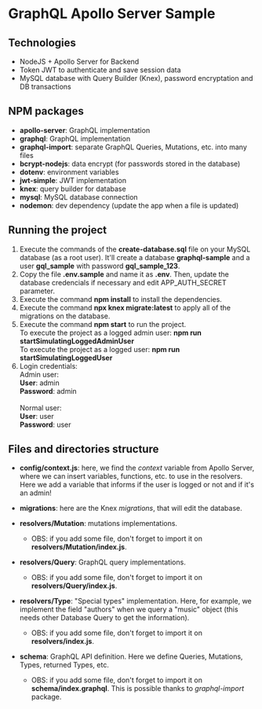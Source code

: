 # GraphQL Apollo Server Sample

## Technologies
- NodeJS + Apollo Server for Backend
- Token JWT to authenticate and save session data
- MySQL database with Query Builder (Knex), password encryptation and DB transactions

## NPM packages
- **apollo-server**: GraphQL implementation
- **graphql**: GraphQL implementation
- **graphql-import**: separate GraphQL Queries, Mutations, etc. into many files
- **bcrypt-nodejs**: data encrypt (for passwords stored in the database)
- **dotenv**: environment variables
- **jwt-simple**: JWT implementation
- **knex**: query builder for database
- **mysql**: MySQL database connection
- **nodemon**: dev dependency (update the app when a file is updated)

## Running the project
<ol>
  <li>
    Execute the commands of the <b>create-database.sql</b> file on your MySQL database (as a root user). It'll create a database <b>graphql-sample</b> and a user <b>gql_sample</b> with password <b>gql_sample_123</b>.
  </li>

  <li>
    Copy the file <b>.env.sample</b> and name it as <b>.env</b>. Then, update the database credencials if necessary and edit APP_AUTH_SECRET parameter.
  </li>

  <li>
    Execute the command <b>npm install</b> to install the dependencies.
  </li>

  <li>
    Execute the command <b>npx knex migrate:latest</b> to apply all of the migrations on the database.
  </li>

  <li>
    Execute the command <b>npm start</b> to run the project.
    <br/>
    To execute the project as a logged admin user: <b>npm run startSimulatingLoggedAdminUser</b>
    <br/>
    To execute the project as a logged user: <b>npm run startSimulatingLoggedUser</b>
    <br/>
  </li>

  <li>
    Login credentials:
    <br/>
    Admin user:
    <br/>
    <b>User</b>: admin
    <br/>
    <b>Password</b>: admin
    <br/>
    <br/>
    Normal user:
    <br/>
    <b>User</b>: user
    <br/>
    <b>Password</b>: user
  </li>
</ol>

## Files and directories structure

- **config/context.js**: here, we find the *context* variable from Apollo Server, where we can insert variables, functions, etc. to use in the resolvers. Here we add a variable that informs if the user is logged or not and if it's an admin!

- **migrations**: here are the Knex *migrations*, that will edit the database.

- **resolvers/Mutation**: mutations implementations.
  - OBS: if you add some file, don't forget to import it on **resolvers/Mutation/index.js**.

- **resolvers/Query**: GraphQL query implementations.
  - OBS: if you add some file, don't forget to import it on **resolvers/Query/index.js**.

- **resolvers/Type**: "Special types" implementation. Here, for example, we implement the field "authors" when we query a "music" object (this needs other Database Query to get the information).
  - OBS: if you add some file, don't forget to import it on **resolvers/index.js**.

- **schema**: GraphQL API definition. Here we define Queries, Mutations, Types, returned Types, etc.
  - OBS: if you add some file, don't forget to import it on **schema/index.graphql**. This is possible thanks to *graphql-import* package.
